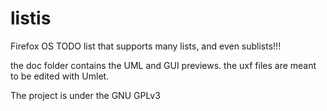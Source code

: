 listis
======

Firefox OS TODO list that supports many lists, and even sublists!!!

the doc folder contains the UML and GUI previews. the uxf files are meant to be edited with Umlet.

The project is under the GNU GPLv3
